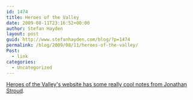 ```yaml
---
id: 1474
title: Heroes of the Valley
date: 2009-08-11T23:16:52+00:00
author: Stefan Hayden
layout: post
guid: http://www.stefanhayden.com/blog/?p=1474
permalink: /blog/2009/08/11/heroes-of-the-valley/
Post:
  - link
categories:
  - Uncategorized
---
```

<a href="http://www.heroesofthevalley.co.uk/the_book.html">Heroes of the Valley's website has some really cool notes from Jonathan Stroud</a>.